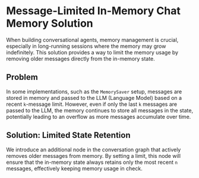 # Message-Limited In-Memory Chat Memory Solution

When building conversational agents, memory management is crucial, especially in long-running sessions where the memory may grow indefinitely. This solution provides a way to limit the memory usage by removing older messages directly from the in-memory state.

## Problem
In some implementations, such as the `MemorySaver` setup, messages are stored in memory and passed to the LLM (Language Model) based on a recent `k`-message limit. However, even if only the last `k` messages are passed to the LLM, the memory continues to store all messages in the state, potentially leading to an overflow as more messages accumulate over time.

## Solution: Limited State Retention

We introduce an additional node in the conversation graph that actively removes older messages from memory. By setting a limit, this node will ensure that the in-memory state always retains only the most recent `n` messages, effectively keeping memory usage in check.
